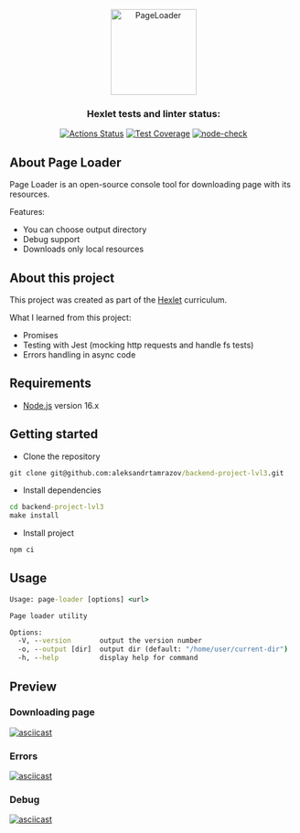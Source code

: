 <p align="center">
    <img alt="PageLoader" title="PageLoader" src="https://i.imgur.com/MfO9HIZ.png" width="150">
</p>

<div align="center">

### Hexlet tests and linter status:
[![Actions Status](https://github.com/aleksandrtamrazov/backend-project-lvl3/workflows/hexlet-check/badge.svg)](https://github.com/aleksandrtamrazov/backend-project-lvl3/actions)
[![Test Coverage](https://api.codeclimate.com/v1/badges/020fabf81f971830e7f1/test_coverage)](https://codeclimate.com/github/aleksandrtamrazov/backend-project-lvl3/test_coverage)
[![node-check](https://github.com/aleksandrtamrazov/backend-project-lvl3/actions/workflows/node-check.yml/badge.svg)](https://github.com/aleksandrtamrazov/backend-project-lvl3/actions/workflows/node-check.yml)

</div>

## About Page Loader
Page Loader is an open-source console tool for downloading page with its resources.

Features:
- You can choose output directory
- Debug support
- Downloads only local resources

## About this project

This project was created as part of the [Hexlet](https://ru.hexlet.io/) curriculum.

What I learned from this project:
- Promises
- Testing with Jest (mocking http requests and handle fs tests)
- Errors handling in async code

## Requirements
- [Node.js](https://nodejs.org/en/) version 16.x

## Getting started
- Clone the repository
```cmd
git clone git@github.com:aleksandrtamrazov/backend-project-lvl3.git
```
- Install dependencies
```cmd
cd backend-project-lvl3
make install
```
- Install project
```cmd
npm ci
```

## Usage
```cmd
Usage: page-loader [options] <url>

Page loader utility

Options:
  -V, --version       output the version number
  -o, --output [dir]  output dir (default: "/home/user/current-dir")
  -h, --help          display help for command
```

## Preview

### Downloading page
[![asciicast](https://asciinema.org/a/468513.svg)](https://asciinema.org/a/468513)

### Errors
[![asciicast](https://asciinema.org/a/468516.svg)](https://asciinema.org/a/468516)

### Debug
[![asciicast](https://asciinema.org/a/468528.svg)](https://asciinema.org/a/468528)